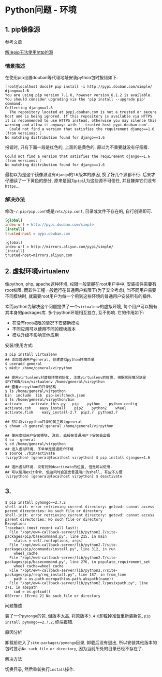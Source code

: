# Python问题 - 环境

## 1. pip镜像源

参考文章

[解决pip无法使用http的源](http://www.tuicool.com/articles/2uqEFr)

### 情景描述

在使用pip设置douban等代理地址安装python包时报错如下:

```
[root@localhost docs]# pip install -i http://pypi.douban.com/simple/ django==1.6
You are using pip version 7.1.0, however version 8.1.2 is available.
You should consider upgrading via the 'pip install --upgrade pip' command.
Collecting django==1.6
  The repository located at pypi.douban.com is not a trusted or secure host and is being ignored. If this repository is available via HTTPS it is recommended to use HTTPS instead, otherwise you may silence this warning and allow it anyways with '--trusted-host pypi.douban.com'.
  Could not find a version that satisfies the requirement django==1.6 (from versions: )
No matching distribution found for django==1.6
```

报错时, 只有下面一段是红色的, 上面的是黄色的, 原以为不重要就没有仔细看.

```
Could not find a version that satisfies the requirement django==1.6 (from versions: )
No matching distribution found for django==1.6
```

最初以为是这个镜像源没有`django`的1.6版本的原因, 换了好几个源都不行. 后来才仔细读了一下黄色的部分, 原来是因为`pip`认为这些源不可信任, 并且嫌弃它们没有`https`...

### 解决办法

修改`~/.pip/pip.conf`或是`/etc/pip.conf`, 目录或文件不存在的, 自行创建即可.

```ini
[global]
index-url = http://pypi.douban.com/simple
[install]
trusted-host = pypi.douban.com
```

```
[global]
index-url = http://mirrors.aliyun.com/pypi/simple/
[install]
trusted-host=mirrors.aliyun.com
```

## 2. 虚拟环境virtualenv

像python, php, apache这种环境, 权限一般掌握在root用户手中, 安装插件需要有root权限. 而软件工程一般运行在普通用户权限下(为了安全考虑), 当不同用户需要不同模块时, 就需要root用户为每一个用到这些环境的普通用户安装所有的插件.

幸而python为解决这个问题提供了一个`virtualenv`的虚拟环境, 每个用户可以拥有其本身的packages库. 多个python环境相互独立, 互不影响. 它的作用如下:

- 在没有root权限的情况下安装新模块
- 不同应用可以使用不同的模块版本
- 模块升级不影响其他应用

安装/使用方式:

```console
$ pip install virtualenv
## 添加普通用户general, 创建虚拟python环境目录
$ useradd general
$ mkdir /home/general/virpython

## 使用virtualenv对虚拟环境初始化, 注意virtualenv的位置, 根据实际情况决定
$PYTHON/bin/virtualenv /home/general/virpython
## 查看virpython的目录结构
$ ls /home/general/virpython
bin  include  lib  pip-selfcheck.json
$ ls /home/general/virpython/bin
activate    activate_this.py   pip    python    python-config    activate.csh    easy_install    pip2    python2    wheel    activate.fish    easy_install-2.7  pip2.7  python2.7

## 然后将virpython目录的属主改为general
$ chown -R general:general /home/general/virpython

## 使用虚拟用户安装模块, 注意, 直接在普通用户下安装会出错
$ su - general
$ cd /home/general/virpython
## 进入虚拟环境, 不单单是普通用户环境
$ source ./bin/activate
(virpython) [general@localhost virpython] $ pip install django==1.6

## 退出虚拟环境. 没有找到deactivate的位置, 但是可以使用.
## 可以使用exit命令, 但这同时会退出普通用户的shell, 有些不方便
(virpython) [general@localhost virpython] $ deactivate
```

## 3. 

```
$ pip install pymongo==2.7.2
shell-init: error retrieving current directory: getcwd: cannot access parent directories: No such file or directory
shell-init: error retrieving current directory: getcwd: cannot access parent directories: No such file or directory
Exception:
Traceback (most recent call last):
  File "/opt/ew4-callback-server/lib/python2.7/site-packages/pip/basecommand.py", line 215, in main
    status = self.run(options, args)
  File "/opt/ew4-callback-server/lib/python2.7/site-packages/pip/commands/install.py", line 312, in run
    wheel_cache
  File "/opt/ew4-callback-server/lib/python2.7/site-packages/pip/basecommand.py", line 276, in populate_requirement_set
    wheel_cache=wheel_cache
  File "/opt/ew4-callback-server/lib/python2.7/site-packages/pip/req/req_install.py", line 187, in from_line
    path = os.path.normpath(os.path.abspath(name))
  File "/opt/ew4-callback-server/lib/python2.7/posixpath.py", line 371, in abspath
    cwd = os.getcwd()
OSError: [Errno 2] No such file or directory
```

问题描述

装了一个`pymongo`的包, 但版本太高, 将原版本`3.4.0`卸载掉准备重新装新包, `pip install pymongo==2.7.2`, 终端报错.

原因分析

卸载前进入了`site-packages/pymongo`目录, 卸载后没有退出, 所以安装其他版本的包时显示`No such file or directory`, 因为当前所处的目录已经不存在了.

解决方法

切换目录, 然后重新执行`install`操作.
